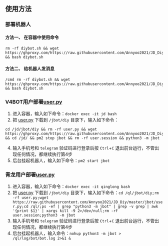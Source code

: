 ## 使用方法
### 部署机器人
#### 方法一、 在容器中使用命令
```shell
rm -rf diybot.sh && wget https://ghproxy.com/https://raw.githubusercontent.com/Annyoo2021/JD_Diy/master/config/diybot.sh && bash diybot.sh
```
#### 方法二、 给机器人发消息
```text
/cmd rm -rf diybot.sh && wget https://ghproxy.com/https://raw.githubusercontent.com/Annyoo2021/JD_Diy/master/config/diybot.sh && bash diybot.sh
```
### V4BOT用户部署[user.py](https://github.com/Annyoo2021/JD_Diy/blob/master/jbot/user.py)
1. 进入容器，输入如下命令：`docker exec -it jd bash`
2. 把 [user.py](https://github.com/Annyoo2021/JD_Diy/blob/master/jbot/user.py) 下载到 `/jbot/diy` 目录下，输入如下命令：
```
cd /jd/jbot/diy && rm -rf user.py && wget https://ghproxy.com/https://raw.githubusercontent.com/Annyoo2021/JD_Diy/master/jbot/user.py && cd /jd/ && pm2 stop jbot && rm -rf user.session && python3 -m jbot
```
4. 输入手机号和 `telegram` 验证码进行登录后按 `Ctrl`+`C` 退出前台运行，不管出现任何情况，都继续执行第4步
5. 后台挂起机器人，输入如下命令：`pm2 start jbot`
### 青龙用户部署[user.py](https://github.com/Annyoo2021/JD_Diy/blob/master/jbot/user.py) 
1. 进入容器，输入如下命令：`docker exec -it qinglong bash`
2. 把 [user.py](https://github.com/chiupam/JD_Diy/blob/main/jbot/user.py) 下载到 `/jbot/diy` 目录下，输入如下命令：`cd /ql/jbot/diy;rm -rf user.py;wget https://raw.githubusercontent.com/Annyoo2021/JD_Diy/master/jbot/user.py;cd /ql/;ps -ef | grep "python3 -m jbot" | grep -v grep | awk '{print $1}' | xargs kill -9 2>/dev/null;rm -rf user.session;python3 -m jbot`
3. 输入手机号和 `telegram` 验证码进行登录后按 `Ctrl`+`C` 退出前台运行，不管出现任何情况，都继续执行第4步
4. 后台挂起机器人，输入命令：`nohup python3 -m jbot > /ql/log/bot/bot.log 2>&1 &`
